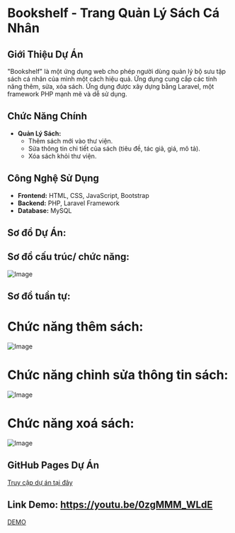 # Bookshelf - Trang Quản Lý Sách Cá Nhân

## Giới Thiệu Dự Án
"Bookshelf" là một ứng dụng web cho phép người dùng quản lý bộ sưu tập sách cá nhân của mình một cách hiệu quả. Ứng dụng cung cấp các tính năng thêm, sửa, xóa sách. Ứng dụng được xây dựng bằng Laravel, một framework PHP mạnh mẽ và dễ sử dụng.

## Chức Năng Chính

- **Quản Lý Sách:**
    - Thêm sách mới vào thư viện.
    - Sửa thông tin chi tiết của sách (tiêu đề, tác giả, giá, mô tả).
    - Xóa sách khỏi thư viện.

## Công Nghệ Sử Dụng

- **Frontend:** HTML, CSS, JavaScript, Bootstrap
- **Backend:** PHP, Laravel Framework
- **Database:** MySQL

## Sơ đồ Dự Án:

## Sơ đồ cấu trúc/ chức năng:

![Image](https://github.com/user-attachments/assets/4d43eb7a-0db1-4613-b0a7-4bf29a2d56cf)

## Sơ đồ tuần tự:
# Chức năng thêm sách:

![Image](https://github.com/user-attachments/assets/5a86d2d1-8067-4b2b-a195-aa1be5b90c23)

# Chức năng chỉnh sửa thông tin sách:

![Image](https://github.com/user-attachments/assets/4026f723-1896-4a29-aa2c-c494ce48fca2)

# Chức năng xoá sách:

![Image](https://github.com/user-attachments/assets/bb7cfc73-c67c-4265-bc60-50cbacba8d76)

## GitHub Pages Dự Án
[Truy cập dự án tại đây](https://github.com/ngMinh42/TKWNC-Bookshelf)

## Link Demo: https://youtu.be/0zgMMM_WLdE
[DEMO](https://youtu.be/0zgMMM_WLdE)

